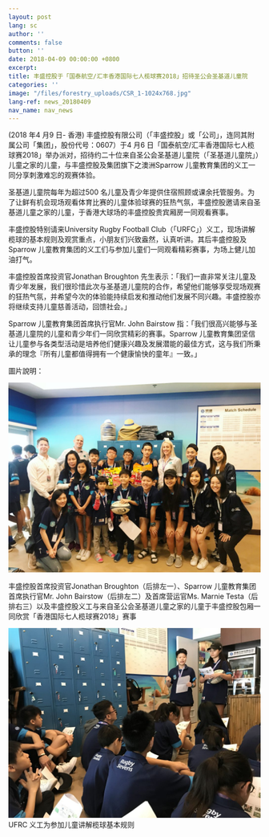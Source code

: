 ```yaml
---
layout: post
lang: sc
author: ''
comments: false
button: ''
date: 2018-04-09 00:00:00 +0800
excerpt: 
title: 丰盛控股于「国泰航空/汇丰香港国际七人榄球赛2018」招待圣公会圣基道儿童院
categories: ''
image: "/files/forestry_uploads/CSR_1-1024x768.jpg"
lang-ref: news_20180409
nav_name: nav_news
---
```

(2018 年4 月9 日- 香港) 丰盛控股有限公司（「丰盛控股」或「公司」，连同其附属公司「集团」，股份代号：0607）于4 月6 日「国泰航空/汇丰香港国际七人榄球赛2018」举办派对，招待约二十位来自圣公会圣基道儿童院（「圣基道儿童院」）儿童之家的儿童，与丰盛控股及集团旗下之澳洲Sparrow 儿童教育集团的义工一同分享刺激难忘的观赛体验。

圣基道儿童院每年为超过500 名儿童及青少年提供住宿照顾或课余托管服务。为了让鲜有机会现场观看体育比赛的儿童体验球赛的狂热气氛，丰盛控股邀请来自圣基道儿童之家的儿童，于香港大球场的丰盛控股贵宾厢房一同观看赛事。

丰盛控股特别请来University Rugby Football Club（「URFC」）义工，现场讲解榄球的基本规则及观赏重点，小朋友们兴致盎然，认真听讲。其后丰盛控股及Sparrow 儿童教育集团的义工们与参加儿童们一同观看精彩赛事，为场上健儿加油打气。

丰盛控股首席投资官Jonathan Broughton 先生表示：「我们一直非常关注儿童及青少年发展，我们很珍惜此次与圣基道儿童院的合作，希望他们能够享受现场观赛的狂热气氛，并希望今次的体验能持续启发和推动他们发展不同兴趣。丰盛控股亦将继续支持儿童慈善活动，回馈社会。」

Sparrow 儿童教育集团首席执行官Mr. John Bairstow 指：「我们很高兴能够与圣基道儿童院的儿童和青少年们一同欣赏精彩的赛事。Sparrow 儿童教育集团坚信让儿童参与各类型活动是培养他们健康兴趣及发展潜能的最佳方式，这与我们所秉承的理念『所有儿童都值得拥有一个健康愉快的童年』一致。」

圖片說明：

![](/files/forestry_uploads/CSR_1-1024x768.jpg)

丰盛控股首席投资官Jonathan Broughton（后排左一）、Sparrow 儿童教育集团首席执行官Mr. John Bairstow（后排左二）及首席营运官Ms. Marnie Testa（后排右三）以及丰盛控股义工与来自圣公会圣基道儿童之家的儿童于丰盛控股包厢一同欣赏「香港国际七人榄球赛2018」赛事

![](/files/forestry_uploads/CSR_2-1024x768.jpg)UFRC 义工为参加儿童讲解榄球基本规则
